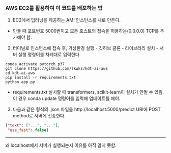 ### AWS EC2를 활용하여 이 코드를 배포하는 법

1. EC2에서 딥러닝을 제공하는 AMI 인스턴스를 새로 만든다.

- 만들 때 포트번호 5000번이고 모든 호스트의 접속을 허용하는(0.0.0.0) TCP를 추가해야 함.


2. 터미널로 인스턴스에 접속 후, 가상환경 실행 - 깃허브 클론 - 라이브러리 설치 - 서버 실행 명령어를 차례대로 입력한다.

```
conda activate pytorch_p37
git clone https://github.com/lkwks/kdt-ai-aws
cd kdt-ai-aws
pip install -r requirements.txt
python app.py
```

- requirements.txt 설치할 때 transformers, scikit-learn이 설치가 안될 수 있음. 이 경우 conda update 명령어를 입력해 업데이트를 해야.

3. 다음과 같은 형식의 .json 파일을 http://localhost:5000/predict URI에 POST method로 서버에 전송한다.

```json
{"text": ["...", "..."],
 "use_fast": false}
```

---

왜 localhost에서 서버가 실행되는지 이유를 아직 알지 못함.
